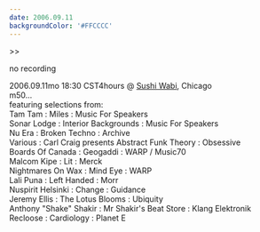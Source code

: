 ```yaml
---
date: 2006.09.11
backgroundColor: '#FFCCCC'
---
```


\>>

[](http://m50.net/)no recording


2006.09.11mo 18:30 CST4hours @ [Sushi Wabi](http://www.sushiwabi.com/), Chicago  
m50...  
featuring selections from:  
Tam Tam : Miles : Music For Speakers  
Sonar Lodge : Interior Backgrounds : Music For Speakers  
Nu Era : Broken Techno : Archive  
Various : Carl Craig presents Abstract Funk Theory : Obsessive  
Boards Of Canada : Geogaddi : WARP / Music70  
Malcom Kipe : Lit : Merck  
Nightmares On Wax : Mind Eye : WARP  
Lali Puna : Left Handed : Morr  
Nuspirit Helsinki : Change : Guidance  
Jeremy Ellis : The Lotus Blooms : Ubiquity  
Anthony "Shake" Shakir : Mr Shakir's Beat Store : Klang Elektronik  
Recloose : Cardiology : Planet E